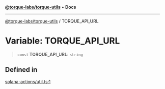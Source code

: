 [**@torque-labs/torque-utils**](../README.md) • **Docs**

***

[@torque-labs/torque-utils](../README.md) / TORQUE\_API\_URL

# Variable: TORQUE\_API\_URL

> `const` **TORQUE\_API\_URL**: `string`

## Defined in

[solana-actions/util.ts:1](https://github.com/torque-labs/torque-utils/blob/c76fb4101d477d1e8e6fb4f5de7a277964527c27/solana-actions/util.ts#L1)
